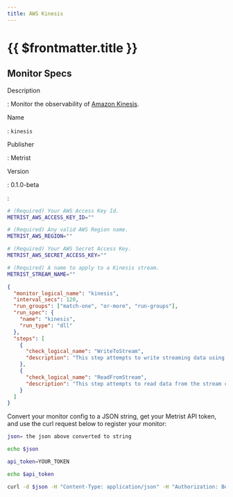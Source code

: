 ```yaml
---
title: AWS Kinesis
---
```


# {{ $frontmatter.title }}

## Monitor Specs

Description

: Monitor the observability of [Amazon Kinesis](https://aws.amazon.com/kinesis/).

Name

: `kinesis`

Publisher

: Metrist

Version

: 0.1.0-beta

: &nbsp;


<!--@include: /parts/_1.md-->


<!--@include: /parts/_2.md-->


<!--@include: /parts/_3.md-->


```sh
# (Required) Your AWS Access Key Id.
METRIST_AWS_ACCESS_KEY_ID=""

# (Required) Any valid AWS Region name.
METRIST_AWS_REGION=""

# (Required) Your AWS Secret Access Key.
METRIST_AWS_SECRET_ACCESS_KEY=""

# (Required) A name to apply to a Kinesis stream.
METRIST_STREAM_NAME=""
```

<!--@include: /parts/tips_env-vars.md -->


<!--@include: /parts/_4.md-->


```json
{
  "monitor_logical_name": "kinesis",
  "interval_secs": 120,
  "run_groups": ["match-one", "or-more", "run-groups"],
  "run_spec": {
    "name": "kinesis",
    "run_type": "dll"
  },
  "steps": [
    {
      "check_logical_name": "WriteToStream",
      "description": "This step attempts to write streaming data using the PutRecordRequest class."
    },
    {
      "check_logical_name": "ReadFromStream",
      "description": "This step attempts to read data from the stream created in a previous step."
    }
  ]
}
```




Convert your monitor config to a JSON string, get your Metrist API token, and use the curl request below to register your monitor:

```sh
json= the json above converted to string

echo $json

api_token=YOUR_TOKEN

echo $api_token

curl -d $json -H "Content-Type: application/json" -H "Authorization: Bearer $api_token" 'https://app.metrist.io/api/v0/monitor-config'

```

<!--@include: /parts/tips_api.md-->


<!--@include: /parts/_5.md-->


<!--@include: /parts/result.md-->